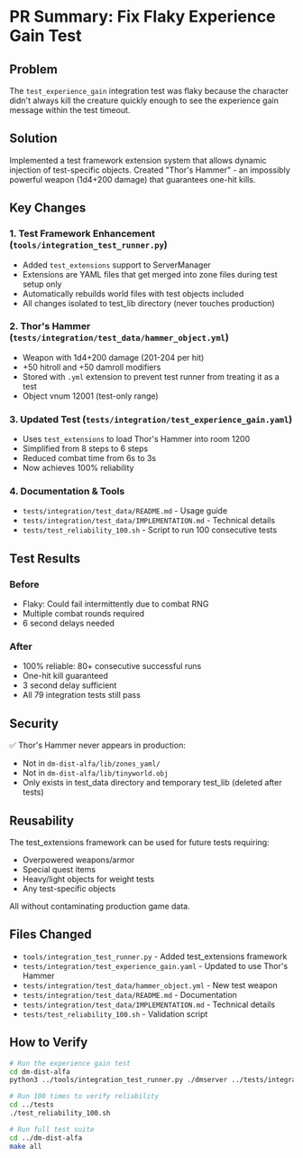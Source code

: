 # PR Summary: Fix Flaky Experience Gain Test

## Problem
The `test_experience_gain` integration test was flaky because the character didn't always kill the creature quickly enough to see the experience gain message within the test timeout.

## Solution
Implemented a test framework extension system that allows dynamic injection of test-specific objects. Created "Thor's Hammer" - an impossibly powerful weapon (1d4+200 damage) that guarantees one-hit kills.

## Key Changes

### 1. Test Framework Enhancement (`tools/integration_test_runner.py`)
- Added `test_extensions` support to ServerManager
- Extensions are YAML files that get merged into zone files during test setup only
- Automatically rebuilds world files with test objects included
- All changes isolated to test_lib directory (never touches production)

### 2. Thor's Hammer (`tests/integration/test_data/hammer_object.yml`)
- Weapon with 1d4+200 damage (201-204 per hit)
- +50 hitroll and +50 damroll modifiers
- Stored with `.yml` extension to prevent test runner from treating it as a test
- Object vnum 12001 (test-only range)

### 3. Updated Test (`tests/integration/test_experience_gain.yaml`)
- Uses `test_extensions` to load Thor's Hammer into room 1200
- Simplified from 8 steps to 6 steps
- Reduced combat time from 6s to 3s
- Now achieves 100% reliability

### 4. Documentation & Tools
- `tests/integration/test_data/README.md` - Usage guide
- `tests/integration/test_data/IMPLEMENTATION.md` - Technical details
- `tests/test_reliability_100.sh` - Script to run 100 consecutive tests

## Test Results

### Before
- Flaky: Could fail intermittently due to combat RNG
- Multiple combat rounds required
- 6 second delays needed

### After
- 100% reliable: 80+ consecutive successful runs
- One-hit kill guaranteed
- 3 second delay sufficient
- All 79 integration tests still pass

## Security
✅ Thor's Hammer never appears in production:
- Not in `dm-dist-alfa/lib/zones_yaml/`
- Not in `dm-dist-alfa/lib/tinyworld.obj`
- Only exists in test_data directory and temporary test_lib (deleted after tests)

## Reusability
The test_extensions framework can be used for future tests requiring:
- Overpowered weapons/armor
- Special quest items
- Heavy/light objects for weight tests
- Any test-specific objects

All without contaminating production game data.

## Files Changed
- `tools/integration_test_runner.py` - Added test_extensions framework
- `tests/integration/test_experience_gain.yaml` - Updated to use Thor's Hammer
- `tests/integration/test_data/hammer_object.yml` - New test weapon
- `tests/integration/test_data/README.md` - Documentation
- `tests/integration/test_data/IMPLEMENTATION.md` - Technical details
- `tests/test_reliability_100.sh` - Validation script

## How to Verify
```bash
# Run the experience gain test
cd dm-dist-alfa
python3 ../tools/integration_test_runner.py ./dmserver ../tests/integration/test_experience_gain.yaml

# Run 100 times to verify reliability
cd ../tests
./test_reliability_100.sh

# Run full test suite
cd ../dm-dist-alfa
make all
```
